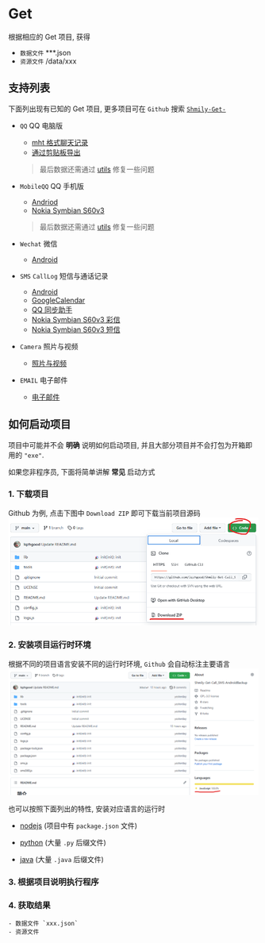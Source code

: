 # Get

根据相应的 Get 项目, 获得

-   `数据文件` \*\*\*.json
-   `资源文件` /data/xxx

## 支持列表

下面列出现有已知的 Get 项目, 更多项目可在 `Github` 搜索 [`Shmily-Get-`](https://github.com/search?q=Shmily-Get-&type=repositories)

-   `QQ` QQ 电脑版

    -   [mht 格式聊天记录](https://github.com/lqzhgood/https://github.com/lqzhgood/Shmily-Get-QQ-PC_MHT)
    -   [通过剪贴板导出](https://github.com/lqzhgood/Shmily-Get-QQ-PC_Clipboard)

    > 最后数据还需通过 [utils](https://github.com/lqzhgood/Shmily-Get-QQ-PC_utils) 修复一些问题

-   `MobileQQ` QQ 手机版

    -   [Andriod](https://github.com/lqzhgood/Shmily-Get-MobileQQ-Andriod)
    -   [Nokia Symbian S60v3](https://github.com/lqzhgood/Shmily-Get-MobileQQ-S60v3)

    > 最后数据还需通过 [utils](https://github.com/lqzhgood/Shmily-Get-QQ-PC_utils) 修复一些问题

-   `Wechat` 微信
    -   [Android](https://github.com/lqzhgood/Shmily-Get-Wechat-Android)
-   `SMS` `CallLog` 短信与通话记录
    -   [Android](https://github.com/lqzhgood/Shmily-Get-Call_SMS-Android)
    -   [GoogleCalendar](https://github.com/lqzhgood/Shmily-Get-Call_SMS-calendar_google_com)
    -   [QQ 同步助手](https://github.com/lqzhgood/Shmily-Get-Call_SMS-ic_qq_com)
    -   [Nokia Symbian S60v3 彩信](https://github.com/lqzhgood/Shmily-Get-Call_SMS-S60v3_MMS)
    -   [Nokia Symbian S60v3 短信](https://github.com/lqzhgood/Shmily-Get-Call_SMS-S60v3_SMS)
-   `Camera` 照片与视频
    -   [照片与视频](https://github.com/lqzhgood/Shmily-Get-Camera)
-   `EMAIL` 电子邮件
    -   [电子邮件](https://github.com/lqzhgood/Shmily-Get-Email)

## 如何启动项目

项目中可能并不会 **明确** 说明如何启动项目, 并且大部分项目并不会打包为开箱即用的 `"exe"`.

如果您非程序员, 下面将简单讲解 **常见** 启动方式

### 1. 下载项目

Github 为例, 点击下图中 `Download ZIP` 即可下载当前项目源码
![down repo](./assets/down_repo.png)

### 2. 安装项目运行时环境

根据不同的项目语言安装不同的运行时环境, `Github` 会自动标注主要语言
![what-languages](./assets/what-languages.png)

也可以按照下面列出的特性, 安装对应语言的运行时

-   [nodejs](../setup-runtime/nodejs) (项目中有 `package.json` 文件)

-   [python](../setup-runtime/python) (大量 `.py` 后缀文件)

-   [java](../setup-runtime/java) (大量 `.java` 后缀文件)

### 3. 根据项目说明执行程序

### 4. 获取结果

    - 数据文件 `xxx.json`
    - 资源文件
